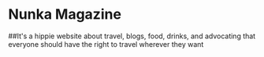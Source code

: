 # Nunka Magazine

##It's a hippie website about travel, blogs, food, drinks, and  advocating that everyone should have the right to travel wherever they want
